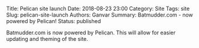 Title: Pelican site launch
Date: 2018-08-23 23:00
Category: Site
Tags: site
Slug: pelican-site-launch
Authors: Ganvar
Summary: Batmudder.com - now powered by Pelican!
Status: published

Batmudder.com is now powered by Pelican.  This will allow for easier updating
and theming of the site.
